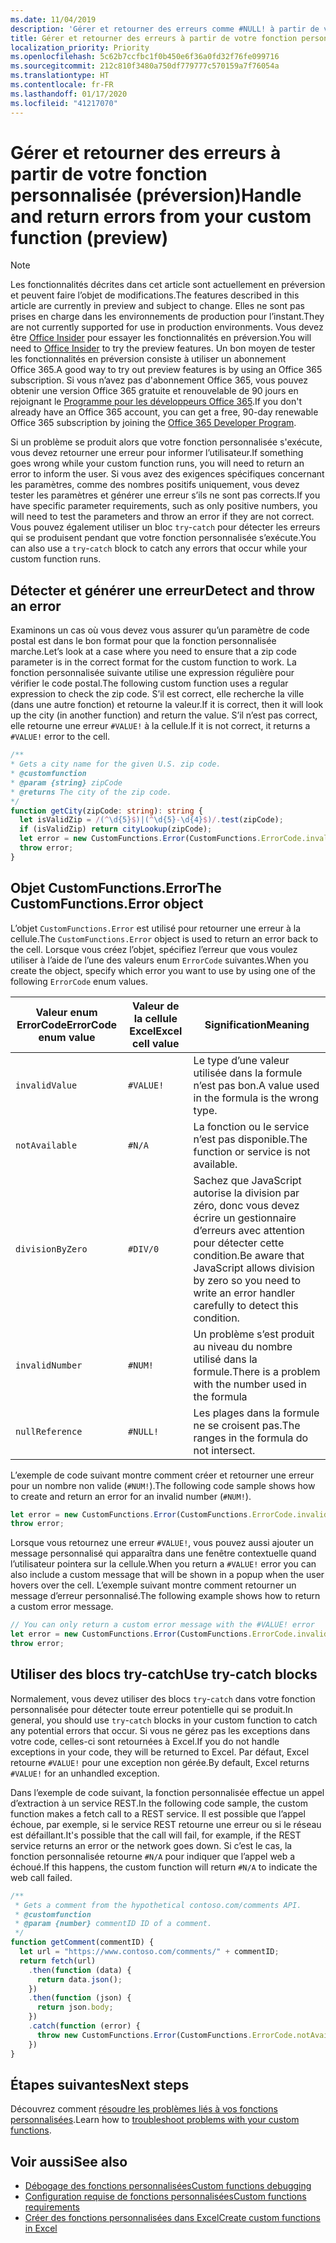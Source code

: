 ```yaml
---
ms.date: 11/04/2019
description: 'Gérer et retourner des erreurs comme #NULL! à partir de votre fonction personnalisée'
title: Gérer et retourner des erreurs à partir de votre fonction personnalisée (préversion)
localization_priority: Priority
ms.openlocfilehash: 5c62b7ccfbc1f0b450e6f36a0fd32f76fe099716
ms.sourcegitcommit: 212c810f3480a750df779777c570159a7f76054a
ms.translationtype: HT
ms.contentlocale: fr-FR
ms.lasthandoff: 01/17/2020
ms.locfileid: "41217070"
---
```

# <a name="handle-and-return-errors-from-your-custom-function-preview"></a><span data-ttu-id="f9a77-104">Gérer et retourner des erreurs à partir de votre fonction personnalisée (préversion)</span><span class="sxs-lookup"><span data-stu-id="f9a77-104">Handle and return errors from your custom function (preview)</span></span>

> [!NOTE]
> <span data-ttu-id="f9a77-105">Les fonctionnalités décrites dans cet article sont actuellement en préversion et peuvent faire l’objet de modifications.</span><span class="sxs-lookup"><span data-stu-id="f9a77-105">The features described in this article are currently in preview and subject to change.</span></span> <span data-ttu-id="f9a77-106">Elles ne sont pas prises en charge dans les environnements de production pour l’instant.</span><span class="sxs-lookup"><span data-stu-id="f9a77-106">They are not currently supported for use in production environments.</span></span> <span data-ttu-id="f9a77-107">Vous devez être [Office Insider](https://insider.office.com/join) pour essayer les fonctionnalités en préversion.</span><span class="sxs-lookup"><span data-stu-id="f9a77-107">You will need to [Office Insider](https://insider.office.com/join) to try the preview features.</span></span>  <span data-ttu-id="f9a77-108">Un bon moyen de tester les fonctionnalités en préversion consiste à utiliser un abonnement Office 365.</span><span class="sxs-lookup"><span data-stu-id="f9a77-108">A good way to try out preview features is by using an Office 365 subscription.</span></span> <span data-ttu-id="f9a77-109">Si vous n’avez pas d'abonnement Office 365, vous pouvez obtenir une version Office 365 gratuite et renouvelable de 90 jours en rejoignant le [Programme pour les développeurs Office 365](https://developer.microsoft.com/office/dev-program).</span><span class="sxs-lookup"><span data-stu-id="f9a77-109">If you don't already have an Office 365 account, you can get a free, 90-day renewable Office 365 subscription by joining the [Office 365 Developer Program](https://developer.microsoft.com/office/dev-program).</span></span>

<span data-ttu-id="f9a77-110">Si un problème se produit alors que votre fonction personnalisée s'exécute, vous devez retourner une erreur pour informer l’utilisateur.</span><span class="sxs-lookup"><span data-stu-id="f9a77-110">If something goes wrong while your custom function runs, you will need to return an error to inform the user.</span></span> <span data-ttu-id="f9a77-111">Si vous avez des exigences spécifiques concernant les paramètres, comme des nombres positifs uniquement, vous devez tester les paramètres et générer une erreur s’ils ne sont pas corrects.</span><span class="sxs-lookup"><span data-stu-id="f9a77-111">If you have specific parameter requirements, such as only positive numbers, you will need to test the parameters and throw an error if they are not correct.</span></span> <span data-ttu-id="f9a77-112">Vous pouvez également utiliser un bloc `try`-`catch` pour détecter les erreurs qui se produisent pendant que votre fonction personnalisée s’exécute.</span><span class="sxs-lookup"><span data-stu-id="f9a77-112">You can also use a `try`-`catch` block to catch any errors that occur while your custom function runs.</span></span>

## <a name="detect-and-throw-an-error"></a><span data-ttu-id="f9a77-113">Détecter et générer une erreur</span><span class="sxs-lookup"><span data-stu-id="f9a77-113">Detect and throw an error</span></span>

<span data-ttu-id="f9a77-114">Examinons un cas où vous devez vous assurer qu’un paramètre de code postal est dans le bon format pour que la fonction personnalisée marche.</span><span class="sxs-lookup"><span data-stu-id="f9a77-114">Let’s look at a case where you need to ensure that a zip code parameter is in the correct format for the custom function to work.</span></span> <span data-ttu-id="f9a77-115">La fonction personnalisée suivante utilise une expression régulière pour vérifier le code postal.</span><span class="sxs-lookup"><span data-stu-id="f9a77-115">The following custom function uses a regular expression to check the zip code.</span></span> <span data-ttu-id="f9a77-116">S’il est correct, elle recherche la ville (dans une autre fonction) et retourne la valeur.</span><span class="sxs-lookup"><span data-stu-id="f9a77-116">If it is correct, then it will look up the city (in another function) and return the value.</span></span> <span data-ttu-id="f9a77-117">S’il n’est pas correct, elle retourne une erreur `#VALUE!` à la cellule.</span><span class="sxs-lookup"><span data-stu-id="f9a77-117">If it is not correct, it returns a `#VALUE!` error to the cell.</span></span>

```typescript
/**
* Gets a city name for the given U.S. zip code.
* @customfunction
* @param {string} zipCode
* @returns The city of the zip code.
*/
function getCity(zipCode: string): string {
  let isValidZip = /(^\d{5}$)|(^\d{5}-\d{4}$)/.test(zipCode);
  if (isValidZip) return cityLookup(zipCode);
  let error = new CustomFunctions.Error(CustomFunctions.ErrorCode.invalidValue, "Please provide a valid U.S. zip code.");
  throw error;
}
```

## <a name="the-customfunctionserror-object"></a><span data-ttu-id="f9a77-118">Objet CustomFunctions.Error</span><span class="sxs-lookup"><span data-stu-id="f9a77-118">The CustomFunctions.Error object</span></span>

<span data-ttu-id="f9a77-119">L’objet `CustomFunctions.Error` est utilisé pour retourner une erreur à la cellule.</span><span class="sxs-lookup"><span data-stu-id="f9a77-119">The `CustomFunctions.Error` object is used to return an error back to the cell.</span></span> <span data-ttu-id="f9a77-120">Lorsque vous créez l’objet, spécifiez l’erreur que vous voulez utiliser à l’aide de l’une des valeurs enum `ErrorCode` suivantes.</span><span class="sxs-lookup"><span data-stu-id="f9a77-120">When you create the object, specify which error you want to use by using one of the following `ErrorCode` enum values.</span></span>


|<span data-ttu-id="f9a77-121">Valeur enum ErrorCode</span><span class="sxs-lookup"><span data-stu-id="f9a77-121">ErrorCode enum value</span></span>  |<span data-ttu-id="f9a77-122">Valeur de la cellule Excel</span><span class="sxs-lookup"><span data-stu-id="f9a77-122">Excel cell value</span></span>  |<span data-ttu-id="f9a77-123">Signification</span><span class="sxs-lookup"><span data-stu-id="f9a77-123">Meaning</span></span>  |
|---------------|---------|---------|
|`invalidValue`   | `#VALUE!` | <span data-ttu-id="f9a77-124">Le type d’une valeur utilisée dans la formule n’est pas bon.</span><span class="sxs-lookup"><span data-stu-id="f9a77-124">A value used in the formula is the wrong type.</span></span> |
|`notAvailable`   | `#N/A`    | <span data-ttu-id="f9a77-125">La fonction ou le service n’est pas disponible.</span><span class="sxs-lookup"><span data-stu-id="f9a77-125">The function or service is not available.</span></span> |
|`divisionByZero` | `#DIV/0`  | <span data-ttu-id="f9a77-126">Sachez que JavaScript autorise la division par zéro, donc vous devez écrire un gestionnaire d’erreurs avec attention pour détecter cette condition.</span><span class="sxs-lookup"><span data-stu-id="f9a77-126">Be aware that JavaScript allows division by zero so you need to write an error handler carefully to detect this condition.</span></span> |
|`invalidNumber`  | `#NUM!`   | <span data-ttu-id="f9a77-127">Un problème s’est produit au niveau du nombre utilisé dans la formule.</span><span class="sxs-lookup"><span data-stu-id="f9a77-127">There is a problem with the number used in the formula</span></span> |
|`nullReference`  | `#NULL!`  | <span data-ttu-id="f9a77-128">Les plages dans la formule ne se croisent pas.</span><span class="sxs-lookup"><span data-stu-id="f9a77-128">The ranges in the formula do not intersect.</span></span> |

<span data-ttu-id="f9a77-129">L’exemple de code suivant montre comment créer et retourner une erreur pour un nombre non valide (`#NUM!`).</span><span class="sxs-lookup"><span data-stu-id="f9a77-129">The following code sample shows how to create and return an error for an invalid number (`#NUM!`).</span></span>

```typescript
let error = new CustomFunctions.Error(CustomFunctions.ErrorCode.invalidNumber);
throw error;
```

<span data-ttu-id="f9a77-130">Lorsque vous retournez une erreur `#VALUE!`, vous pouvez aussi ajouter un message personnalisé qui apparaîtra dans une fenêtre contextuelle quand l’utilisateur pointera sur la cellule.</span><span class="sxs-lookup"><span data-stu-id="f9a77-130">When you return a `#VALUE!` error you can also include a custom message that will be shown in a popup when the user hovers over the cell.</span></span> <span data-ttu-id="f9a77-131">L’exemple suivant montre comment retourner un message d’erreur personnalisé.</span><span class="sxs-lookup"><span data-stu-id="f9a77-131">The following example shows how to return a custom error message.</span></span>

```typescript
// You can only return a custom error message with the #VALUE! error
let error = new CustomFunctions.Error(CustomFunctions.ErrorCode.invalidValue, “The parameter can only contain lowercase characters.”);
throw error;
```

## <a name="use-try-catch-blocks"></a><span data-ttu-id="f9a77-132">Utiliser des blocs try-catch</span><span class="sxs-lookup"><span data-stu-id="f9a77-132">Use try-catch blocks</span></span>

<span data-ttu-id="f9a77-133">Normalement, vous devez utiliser des blocs `try`-`catch` dans votre fonction personnalisée pour détecter toute erreur potentielle qui se produit.</span><span class="sxs-lookup"><span data-stu-id="f9a77-133">In general, you should use `try`-`catch` blocks in your custom function to catch any potential errors that occur.</span></span> <span data-ttu-id="f9a77-134">Si vous ne gérez pas les exceptions dans votre code, celles-ci sont retournées à Excel.</span><span class="sxs-lookup"><span data-stu-id="f9a77-134">If you do not handle exceptions in your code, they will be returned to Excel.</span></span> <span data-ttu-id="f9a77-135">Par défaut, Excel retourne `#VALUE!` pour une exception non gérée.</span><span class="sxs-lookup"><span data-stu-id="f9a77-135">By default, Excel returns `#VALUE!` for an unhandled exception.</span></span>

<span data-ttu-id="f9a77-136">Dans l’exemple de code suivant, la fonction personnalisée effectue un appel d’extraction à un service REST.</span><span class="sxs-lookup"><span data-stu-id="f9a77-136">In the following code sample, the custom function makes a fetch call to a REST service.</span></span> <span data-ttu-id="f9a77-137">Il est possible que l’appel échoue, par exemple, si le service REST retourne une erreur ou si le réseau est défaillant.</span><span class="sxs-lookup"><span data-stu-id="f9a77-137">It's possible that the call will fail, for example, if the REST service returns an error or the network goes down.</span></span> <span data-ttu-id="f9a77-138">Si c’est le cas, la fonction personnalisée retourne `#N/A` pour indiquer que l’appel web a échoué.</span><span class="sxs-lookup"><span data-stu-id="f9a77-138">If this happens, the custom function will return `#N/A` to indicate the web call failed.</span></span>


```typescript
/**
 * Gets a comment from the hypothetical contoso.com/comments API.
 * @customfunction
 * @param {number} commentID ID of a comment.
 */
function getComment(commentID) {
  let url = "https://www.contoso.com/comments/" + commentID;
  return fetch(url)
    .then(function (data) {
      return data.json();
    })
    .then(function (json) {
      return json.body;
    })
    .catch(function (error) {
      throw new CustomFunctions.Error(CustomFunctions.ErrorCode.notAvailable);
    })
}
```

## <a name="next-steps"></a><span data-ttu-id="f9a77-139">Étapes suivantes</span><span class="sxs-lookup"><span data-stu-id="f9a77-139">Next steps</span></span>

<span data-ttu-id="f9a77-140">Découvrez comment [résoudre les problèmes liés à vos fonctions personnalisées](custom-functions-troubleshooting.md).</span><span class="sxs-lookup"><span data-stu-id="f9a77-140">Learn how to [troubleshoot problems with your custom functions](custom-functions-troubleshooting.md).</span></span>

## <a name="see-also"></a><span data-ttu-id="f9a77-141">Voir aussi</span><span class="sxs-lookup"><span data-stu-id="f9a77-141">See also</span></span>

* [<span data-ttu-id="f9a77-142">Débogage des fonctions personnalisées</span><span class="sxs-lookup"><span data-stu-id="f9a77-142">Custom functions debugging</span></span>](custom-functions-debugging.md)
* [<span data-ttu-id="f9a77-143">Configuration requise de fonctions personnalisées</span><span class="sxs-lookup"><span data-stu-id="f9a77-143">Custom functions requirements</span></span>](custom-functions-requirement-sets.md)
* [<span data-ttu-id="f9a77-144">Créer des fonctions personnalisées dans Excel</span><span class="sxs-lookup"><span data-stu-id="f9a77-144">Create custom functions in Excel</span></span>](custom-functions-overview.md)
